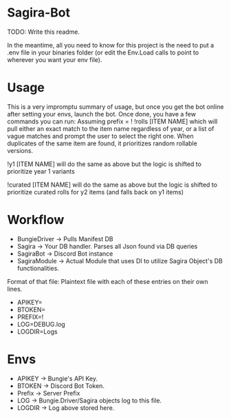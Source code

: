 # Sagira-Bot

TODO: Write this readme.

In the meantime, all you need to know for this project is the need to put a .env file in your binaries folder (or edit the Env.Load calls to point to wherever you want your env file).
# Usage
This is a very impromptu summary of usage, but once you get the bot online after setting your envs, launch the bot. Once done, you have a few commands you can run:
Assuming prefix = !
!rolls [ITEM NAME] which will pull either an exact match to the item name regardless of year, or a list of vague matches and prompt the user to select the right one. When duplicates of the same item are found, it prioritizes random rollable versions.

!y1 [ITEM NAME] will do the same as above but the logic is shifted to prioritize year 1 variants

!curated [ITEM NAME] will do the same as above but the logic is shifted to prioritize curated rolls for y2 items (and falls back on y1 items)

# Workflow
* BungieDriver -> Pulls Manifest DB
* Sagira -> Your DB handler. Parses all Json found via DB queries
* SagiraBot -> Discord Bot instance
* SagiraModule -> Actual Module that uses DI to utilize Sagira Object's DB functionalities. 

Format of that file: Plaintext file with each of these entries on their own lines.

* APIKEY=
* BTOKEN=
* PREFIX=!
* LOG=DEBUG.log
* LOGDIR=Logs

# Envs
* APIKEY -> Bungie's API Key.
* BTOKEN -> Discord Bot Token.
* Prefix -> Server Prefix
* LOG -> Bungie.Driver/Sagira objects log to this file.
* LOGDIR -> Log above stored here.
